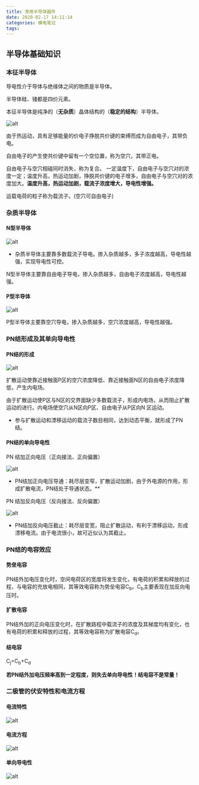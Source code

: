 ```yaml
---
title: 常用半导体器件
date: 2020-02-17 14:11:14
categories: 模电笔记
tags:
---
```


## 半导体基础知识

### 本征半导体

导电性介于导体与绝缘体之间的物质是半导体。

半导体硅、锗都是四价元素。

本征半导体是纯净的（**无杂质**）晶体结构的（**稳定的结构**）半导体。

![alt](http://m.qpic.cn/psc?/V11NehB63qJi50/9vuGDcz9AP*EJeMjs9i.nolshPly1YXRTpFSPRKvZIG8DORy6Iln6PX5NFa.zgnKblqpBoox1t7VeDZ79rD29CT88nF9XpXbntqFFLVNhQ0!/anull&bo=iwGJAQAAAAADByA!&rf=photolist&t=5)

由于热运动，具有足够能量的价电子挣脱共价键的束缚而成为自由电子，其带负电。

自由电子的产生使共价键中留有一个空位置，称为空穴，其带正电。

自由电子与空穴相碰同时消失，称为复合。 一定温度下，自由电子与空穴对的浓度一定；温度升高，热运动加剧，挣脱共价键的电子增多，自由电子与空穴对的浓度加大。**温度升高，热运动加剧，载流子浓度增大，导电性增强。**

运载电荷的粒子称为载流子。(空穴可自由电子)

### 杂质半导体

#### N型半导体

![alt](http://m.qpic.cn/psc?/V11NehB63qJi50/9vuGDcz9AP*EJeMjs9i.noxkpi*vQngWdYmIYGm045FzgaRzFQ2wkFo3*PIukxOv0gCjASluB1H2583rMMjoj1Ef9YIzcW4*fTBLIMHmRik!/b&bo=gQGAAQAAAAADByM!&rf=viewer_4)

- 杂质半导体主要靠多数载流子导电。掺入杂质越多，多子浓度越高，导电性越强，实现导电性可控。

N型半导体主要靠自由电子导电，掺入杂质越多，自由电子浓度越高，导电性越强。

#### P型半导体

![alt](http://m.qpic.cn/psc?/V11NehB63qJi50/9vuGDcz9AP*EJeMjs9i.nq6luxZC0syCdg5dwUhAVajGB8nJxbDMoDe0RNS7kwnJbrNaBbDFTlTarYgjD0XkvGcawZaQa9iyWoZPnYKDvkA!/b&bo=eAF3AQAAAAADBy0!&rf=viewer_4)

P型半导体主要靠空穴导电，掺入杂质越多，空穴浓度越高，导电性越强。

### PN结形成及其单向导电性

#### PN结的形成

![alt](http://m.qpic.cn/psc?/V11NehB63qJi50/9vuGDcz9AP*EJeMjs9i.nvsGgkcPGcb.RNaI3TqZaWcJrCIeoT74*qPJL7LwTiH*0I5DO5ca9aSg7nNIH5gBF6stLZiuUzva.lm*YTuVMTs!/b&bo=eASGAQAAAAADB9k!&rf=viewer_4)

扩散运动使靠近接触面P区的空穴浓度降低、靠近接触面N区的自由电子浓度降低，产生内电场。

由于扩散运动使P区与N区的交界面缺少多数载流子，形成内电场，从而阻止扩散运动的进行。内电场使空穴从N区向P区、自由电子从P区向N 区运动。

- 参与扩散运动和漂移运动的载流子数目相同，达到动态平衡，就形成了PN结。

#### PN结的单向导电性

PN 结加正向电压（正向接法、正向偏置）

![alt](http://a1.qpic.cn/psc?/V11NehB63qJi50/xZikVHqhLrt9jsfqm9tF*XZd5k13PWmegY36JJGS4vXzMobdFnzAmUN**1vea89V7ptQMB1eRetDF06zgkfuNg!!/b&ek=1&kp=1&pt=0&bo=4QFXAQAAAAADF4Q!&tl=1&vuin=1097217653&tm=1581933600&sce=60-1-1&rf=viewer_4)

- PN结加正向电压导通：耗尽层变窄，扩散运动加剧，由于外电源的作用，形成扩散电流，PN结处于导通状态。**

PN 结加反向电压（反向接法、反向偏置）

![alt](http://a1.qpic.cn/psc?/V11NehB63qJi50/xZikVHqhLrt9jsfqm9tF*enkx0Pdjip9BaL5Kfz*U5KzBV4rsEnaLF1zfTp6zGn5zh4Ksvcai.PsqCccB3VVrA!!/b&ek=1&kp=1&pt=0&bo=8AFaAQAAAAADF5g!&tl=1&vuin=1097217653&tm=1581933600&sce=60-1-1&rf=viewer_4)

- PN结加反向电压截止：耗尽层变宽，阻止扩散运动，有利于漂移运动，形成漂移电流。由于电流很小，故可近似认为其截止。

### PN结的电容效应

#### 势垒电容

PN结外加电压变化时，空间电荷区的宽度将发生变化，有电荷的积累和释放的过程，与电容的充放电相同，其等效电容称为势垒电容C<sub>b</sub>。C<sub>b</sub>主要表现在加反向电压时。

#### 扩散电容

PN结外加的正向电压变化时，在扩散路程中载流子的浓度及其梯度均有变化，也有电荷的积累和释放的过程，其等效电容称为扩散电容C<sub>d</sub>。

#### 结电容

C<sub>j</sub>=C<sub>b</sub>+C<sub>d</sub>

**若PN结外加电压频率高到一定程度，则失去单向导电性！结电容不是常量！**

### 二极管的伏安特性和电流方程

#### 电流特性

![alt](http://a1.qpic.cn/psc?/V11NehB63qJi50/xZikVHqhLrt9jsfqm9tF*RuKkbSV10FJJwXXKPLzP8KveJO4WchLeSqs7Lq98t15WdTt1Fyxdps*9.h7RYyBwA!!/b&ek=1&kp=1&pt=0&bo=UwN8AQAAAAADFx8!&tl=1&vuin=1097217653&tm=1581937200&sce=60-1-1&rf=viewer_4)

#### 电流方程

![alt](http://m.qpic.cn/psc?/V11NehB63qJi50/9vuGDcz9AP*EJeMjs9i.nh3YuLShNb827XmDUhHvBCUlAuc4g5DayzDFb4HHv2HT37grXnO0bYaMZ8wyXUvUnDw4SLgG*Brm*LBf6wFE6vs!/b&bo=CQQIAgAAAAADByU!&rf=viewer_4)

#### 单向导电性

![alt](http://m.qpic.cn/psc?/V11NehB63qJi50/9vuGDcz9AP*EJeMjs9i.ngMKrQ.aoMiFv3Oie8Z0PiMgmgTqQKP2.dW938ZkpIJiEG3yeCeJnpk9lvjPW2VOKG9*93E9s6nJa4BFoYzzOCs!/b&bo=aAQoAgAAAAADB2Q!&rf=viewer_4)

